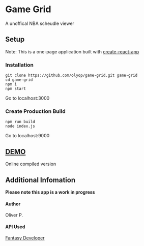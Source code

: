 # Game Grid
A unoffical NBA scheudle viewer

## Setup
Note: This is a one-page application built with [create-react-app](https://github.com/facebookincubator/create-react-app)

### Installation
```
git clone https://github.com/olyop/game-grid.git game-grid
cd game-grid
npm i
npm start
```
Go to localhost:3000

### Create Production Build
```
npm run build
node index.js
```
Go to localhost:9000

## [DEMO](https://olyop.github.io/)
Online compiled version

## Additional Infomation
**Please note this app is a work in progress**

#### Author
Oliver P.

#### API Used
[Fantasy Developer](https://developer.fantasydata.com/)
